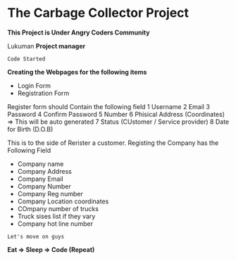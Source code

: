 # The Carbage Collector Project
**This Project is Under Angry Coders Community**

Lukuman **Project manager**

`Code Started`

**Creating the Webpages for the following items**
- Login Form
- Registration Form

Register form should Contain the following field 
1 Username
2 Email
3 Password
4 Confirm Password
5 Number
6 Phisical Address (Coordinates) => This will be auto generated
7 Status (CUstomer / Service provider)
8 Date for Birth (D.O.B)

This is to the side of Rerister a customer. Registing the Company has the Following
Field
- Company name
- Company Address
- Company Email
- Company Number
- Company Reg number
- Company Location coordinates
- COmpany number of trucks
- Truck sises list if they vary 
- Company hot line number

`Let's move on guys`

**Eat => Sleep => Code (Repeat)**
